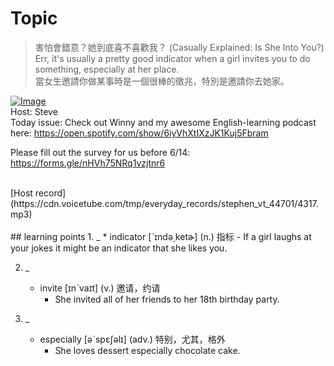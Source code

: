 # Topic

> 害怕會錯意？她到底喜不喜歡我？ (Casually Explained: Is She Into You?) <br>
> Err, it's usually a pretty good indicator when a girl invites you to do something, especially at her place. <br>
> 當女生邀請你做某事時是一個很棒的徵兆，特別是邀請你去她家。 <br>

[![Image](https://cdn.voicetube.com/assets/thumbnails/WuDSD4nXQ0Q.jpg)](https://www.youtube.com/embed/WuDSD4nXQ0Q?rel=0&showinfo=0&cc_load_policy=0&controls=1&autoplay=1&iv_load_policy=3&playsinline=1&wmode=transparent&start=102&end=108&enablejsapi=1&origin=https://tw.voicetube.com&widgetid=1)<br>
Host: Steve
<br>Today issue: Check out Winny and my awesome English-learning podcast here: https://open.spotify.com/show/6iyVhXtIXzJK1Kuj5Fbram



Please fill out the survey for us before 6/14: https://forms.gle/nHVh75NRq1vzjtnr6


<br>
[Host record](https://cdn.voicetube.com/tmp/everyday_records/stephen_vt_44701/4317.mp3)
<br><br>
## learning points
1. _
	* indicator [ˋɪndə͵ketɚ] (n.) 指标
		- If a girl laughs at your jokes it might be an indicator that she likes you.

2. _
	* invite [ɪnˋvaɪt] (v.) 邀请，约请
		- She invited all of her friends to her 18th birthday party.

3. _
	* especially [əˋspɛʃəlɪ] (adv.) 特别，尤其，格外
		- She loves dessert especially chocolate cake.
